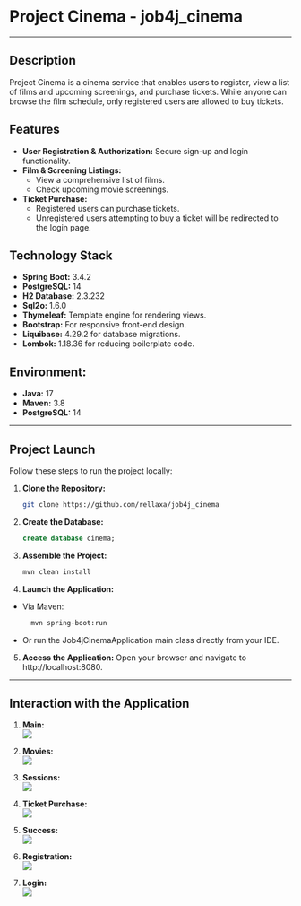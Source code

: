 # Project Cinema - job4j_cinema

---

## Description

Project Cinema is a cinema service that enables users to register, view a list of films and upcoming screenings, and
purchase tickets. While anyone can browse the film schedule, only registered users are allowed to buy tickets.

## Features

- **User Registration & Authorization:** Secure sign-up and login functionality.
- **Film & Screening Listings:**
    - View a comprehensive list of films.
    - Check upcoming movie screenings.
- **Ticket Purchase:**
    - Registered users can purchase tickets.
    - Unregistered users attempting to buy a ticket will be redirected to the login page.

## Technology Stack

- **Spring Boot:** 3.4.2
- **PostgreSQL:** 14
- **H2 Database:** 2.3.232
- **Sql2o:** 1.6.0
- **Thymeleaf:** Template engine for rendering views.
- **Bootstrap:** For responsive front-end design.
- **Liquibase:** 4.29.2 for database migrations.
- **Lombok:** 1.18.36 for reducing boilerplate code.

## Environment:

- **Java:** 17
- **Maven:** 3.8
- **PostgreSQL:** 14

---

## Project Launch

Follow these steps to run the project locally:

1. **Clone the Repository:**
   ```bash
   git clone https://github.com/rellaxa/job4j_cinema

2. **Create the Database:**
   ```sql
   create database cinema;

3. **Assemble the Project:**
    ```bash
   mvn clean install

4. **Launch the Application:**

- Via Maven:
  ```bash
    mvn spring-boot:run
- Or run the Job4jCinemaApplication main class directly from your IDE.

5. **Access the Application:** Open your browser and navigate to http://localhost:8080.

---

## Interaction with the Application

1. **Main:**  
   ![](files/screenshots/main.png)

2. **Movies:**  
   ![](files/screenshots/movies.png)

3. **Sessions:**  
   ![](files/screenshots/sessions.png)

4. **Ticket Purchase:**  
   ![](files/screenshots/purchase.png)

5. **Success:**  
   ![](files/screenshots/success.png)

6. **Registration:**  
   ![](files/screenshots/registration.png)

7. **Login:**  
   ![](files/screenshots/login.png)

